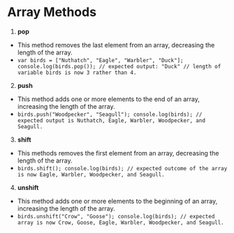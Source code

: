 # Array Methods

1. **pop**
* This method removes the last element from an array, decreasing the length of the array.
* `var birds = ["Nuthatch", "Eagle", "Warbler", "Duck"];
console.log(birds.pop());
// expected output: "Duck"
// length of variable birds is now 3 rather than 4.`
2. **push**
* This method adds one or more elements to the end of an array, increasing the length of the array.
* `birds.push("Woodpecker", "Seagull");
console.log(birds);
// expected output is Nuthatch, Eagle, Warbler, Woodpecker, and Seagull.`
3. **shift**
* This methods removes the first element from an array, decreasing the length of the array.
* `birds.shift();
console.log(birds);
// expected outcome of the array is now Eagle, Warbler, Woodpecker, and Seagull.`
4. **unshift**
* This method adds one or more elements to the beginning of an array, increasing the length of the array. 
* `birds.unshift("Crow", "Goose");
console.log(birds);
// expected array is now Crow, Goose, Eagle, Warbler, Woodpecker, and Seagull.`